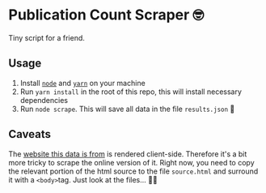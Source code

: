 # Publication Count Scraper 🤓
Tiny script for a friend.

## Usage
1. Install [`node`](https://nodejs.org) and [`yarn`](https://yarnpkg.com) on your machine
2. Run `yarn install` in the root of this repo, this will install necessary dependencies
3. Run `node scrape`. This will save all data in the file `results.json` 🎉

## Caveats
The [website this data is from](https://app.dimensions.ai/discover/publication?search_text=electric%20field%20AND%20in%20situ%20TEM&search_type=kws&full_search=true) is rendered client-side. Therefore it's a bit more tricky to scrape the online version of it. Right now, you need to copy the relevant portion of the html source to the file `source.html` and surround it with a `<body>`tag. Just look at the files... 🤷‍♂️
